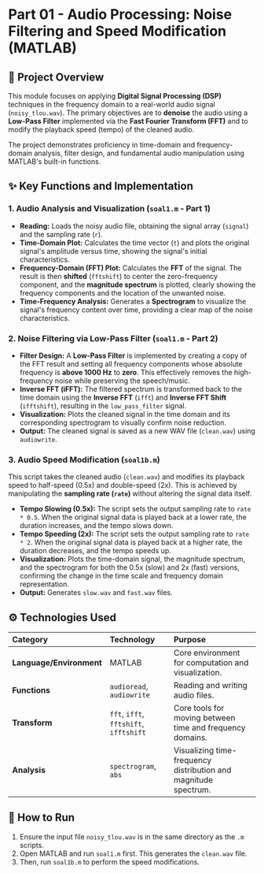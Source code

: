 # Part 01 - Audio Processing: Noise Filtering and Speed Modification (MATLAB)

## 🌟 Project Overview

This module focuses on applying **Digital Signal Processing (DSP)** techniques in the frequency domain to a real-world audio signal (`noisy_tlou.wav`). The primary objectives are to **denoise** the audio using a **Low-Pass Filter** implemented via the **Fast Fourier Transform (FFT)** and to modify the playback speed (tempo) of the cleaned audio.

The project demonstrates proficiency in time-domain and frequency-domain analysis, filter design, and fundamental audio manipulation using MATLAB's built-in functions.

## ✨ Key Functions and Implementation

### 1\. Audio Analysis and Visualization (`soal1.m` - Part 1)

  * **Reading:** Loads the noisy audio file, obtaining the signal array (`signal`) and the sampling rate (`r`).
  * **Time-Domain Plot:** Calculates the time vector (`t`) and plots the original signal's amplitude versus time, showing the signal's initial characteristics.
  * **Frequency-Domain (FFT) Plot:** Calculates the **FFT** of the signal. The result is then **shifted** (`fftshift`) to center the zero-frequency component, and the **magnitude spectrum** is plotted, clearly showing the frequency components and the location of the unwanted noise.
  * **Time-Frequency Analysis:** Generates a **Spectrogram** to visualize the signal's frequency content over time, providing a clear map of the noise characteristics.

### 2\. Noise Filtering via Low-Pass Filter (`soal1.m` - Part 2)

  * **Filter Design:** A **Low-Pass Filter** is implemented by creating a copy of the FFT result and setting all frequency components whose absolute frequency is **above 1000 Hz** to **zero**. This effectively removes the high-frequency noise while preserving the speech/music.
  * **Inverse FFT (iFFT):** The filtered spectrum is transformed back to the time domain using the **Inverse FFT** (`ifft`) and **Inverse FFT Shift** (`ifftshift`), resulting in the `low_pass_filter` signal.
  * **Visualization:** Plots the cleaned signal in the time domain and its corresponding spectrogram to visually confirm noise reduction.
  * **Output:** The cleaned signal is saved as a new WAV file (`clean.wav`) using `audiowrite`.

### 3\. Audio Speed Modification (`soal1b.m`)

This script takes the cleaned audio (`clean.wav`) and modifies its playback speed to half-speed (0.5x) and double-speed (2x). This is achieved by manipulating the **sampling rate (`rate`)** without altering the signal data itself.

  * **Tempo Slowing (0.5x):** The script sets the output sampling rate to `rate * 0.5`. When the original signal data is played back at a lower rate, the duration increases, and the tempo slows down.
  * **Tempo Speeding (2x):** The script sets the output sampling rate to `rate * 2`. When the original signal data is played back at a higher rate, the duration decreases, and the tempo speeds up.
  * **Visualization:** Plots the time-domain signal, the magnitude spectrum, and the spectrogram for both the 0.5x (slow) and 2x (fast) versions, confirming the change in the time scale and frequency domain representation.
  * **Output:** Generates `slow.wav` and `fast.wav` files.

## ⚙️ Technologies Used

| Category | Technology | Purpose |
| :--- | :--- | :--- |
| **Language/Environment** | MATLAB | Core environment for computation and visualization. |
| **Functions** | `audioread`, `audiowrite` | Reading and writing audio files. |
| **Transform** | `fft`, `ifft`, `fftshift`, `ifftshift` | Core tools for moving between time and frequency domains. |
| **Analysis** | `spectrogram`, `abs` | Visualizing time-frequency distribution and magnitude spectrum. |

## 🚀 How to Run

1.  Ensure the input file `noisy_tlou.wav` is in the same directory as the `.m` scripts.
2.  Open MATLAB and run `soal1.m` first. This generates the `clean.wav` file.
3.  Then, run `soal1b.m` to perform the speed modifications.

